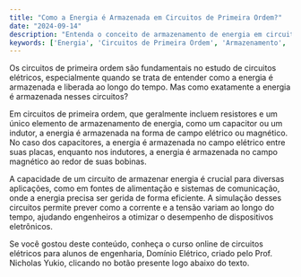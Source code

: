 ```yaml
---
title: "Como a Energia é Armazenada em Circuitos de Primeira Ordem?"
date: "2024-09-14"
description: "Entenda o conceito de armazenamento de energia em circuitos de primeira ordem e sua importância em aplicações práticas."
keywords: ['Energia', 'Circuitos de Primeira Ordem', 'Armazenamento', 'Corrente', 'Tempo']
---
```


Os circuitos de primeira ordem são fundamentais no estudo de circuitos elétricos, especialmente quando se trata de entender como a energia é armazenada e liberada ao longo do tempo. Mas como exatamente a energia é armazenada nesses circuitos? 

Em circuitos de primeira ordem, que geralmente incluem resistores e um único elemento de armazenamento de energia, como um capacitor ou um indutor, a energia é armazenada na forma de campo elétrico ou magnético. No caso dos capacitores, a energia é armazenada no campo elétrico entre suas placas, enquanto nos indutores, a energia é armazenada no campo magnético ao redor de suas bobinas. 

A capacidade de um circuito de armazenar energia é crucial para diversas aplicações, como em fontes de alimentação e sistemas de comunicação, onde a energia precisa ser gerida de forma eficiente. A simulação desses circuitos permite prever como a corrente e a tensão variam ao longo do tempo, ajudando engenheiros a otimizar o desempenho de dispositivos eletrônicos.

Se você gostou deste conteúdo, conheça o curso online de circuitos elétricos para alunos de engenharia, Domínio Elétrico, criado pelo Prof. Nicholas Yukio, clicando no botão presente logo abaixo do texto.